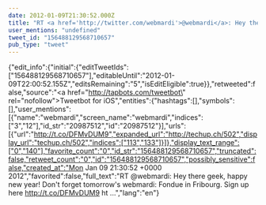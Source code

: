 ```yaml
---
date: 2012-01-09T21:30:52.000Z
title: "RT <a href='http://twitter.com/webmardi'>@webmardi</a>: Hey there geek, happy new year! Don't forget tomorrow's webmardi: Fondue in Fribourg. Sign up here http://t.co/DFMvDUM9 ht ...″"
user_mentions: "undefined"
tweet_id: "156488129568710657"
pub_type: "tweet"
---
```

{"edit_info":{"initial":{"editTweetIds":["156488129568710657"],"editableUntil":"2012-01-09T22:00:52.155Z","editsRemaining":"5","isEditEligible":true}},"retweeted":false,"source":"<a href=\"http://tapbots.com/tweetbot\" rel=\"nofollow\">Tweetbot for iOS</a>","entities":{"hashtags":[],"symbols":[],"user_mentions":[{"name":"webmardi","screen_name":"webmardi","indices":["3","12"],"id_str":"20987512","id":"20987512"}],"urls":[{"url":"http://t.co/DFMvDUM9","expanded_url":"http://techup.ch/502","display_url":"techup.ch/502","indices":["113","133"]}]},"display_text_range":["0","140"],"favorite_count":"0","id_str":"156488129568710657","truncated":false,"retweet_count":"0","id":"156488129568710657","possibly_sensitive":false,"created_at":"Mon Jan 09 21:30:52 +0000 2012","favorited":false,"full_text":"RT @webmardi: Hey there geek, happy new year! Don't forget tomorrow's webmardi: Fondue in Fribourg. Sign up here http://t.co/DFMvDUM9 ht ...","lang":"en"}
